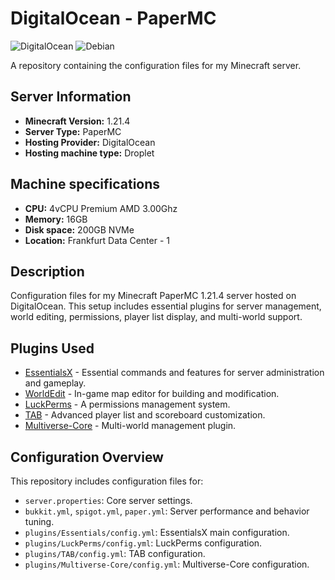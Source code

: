 # DigitalOcean - PaperMC


![DigitalOcean](https://img.shields.io/badge/DigitalOcean-%230167ff.svg?style=for-the-badge&logo=digitalOcean&logoColor=white) ![Debian](https://img.shields.io/badge/Debian-D70A53?style=for-the-badge&logo=debian&logoColor=white)

A repository containing the configuration files for my Minecraft server.  

## Server Information

*   **Minecraft Version:** 1.21.4
*   **Server Type:** PaperMC
*   **Hosting Provider:** DigitalOcean
*   **Hosting machine type:** Droplet

## Machine specifications

*   **CPU:** 4vCPU Premium AMD 3.00Ghz
*   **Memory:** 16GB
*   **Disk space:** 200GB NVMe
*   **Location:** Frankfurt Data Center - 1

## Description

Configuration files for my Minecraft PaperMC 1.21.4 server hosted on DigitalOcean. This setup includes essential plugins for server management, world editing, permissions, player list display, and multi-world support.

## Plugins Used

*   [EssentialsX](https://essentialsx.net/) - Essential commands and features for server administration and gameplay.
*   [WorldEdit](https://dev.bukkit.org/projects/worldedit) - In-game map editor for building and modification.
*   [LuckPerms](https://luckperms.net/) - A permissions management system.
*   [TAB](https://www.spigotmc.org/resources/tab-1-5-x-1-20-x.57806/) - Advanced player list and scoreboard customization.
*   [Multiverse-Core](https://dev.bukkit.org/projects/multiverse-core) - Multi-world management plugin.

## Configuration Overview

This repository includes configuration files for:

*   `server.properties`: Core server settings.
*   `bukkit.yml`, `spigot.yml`, `paper.yml`: Server performance and behavior tuning.
*   `plugins/Essentials/config.yml`: EssentialsX main configuration.
*   `plugins/LuckPerms/config.yml`: LuckPerms configuration.
*   `plugins/TAB/config.yml`: TAB configuration.
*   `plugins/Multiverse-Core/config.yml`: Multiverse-Core configuration.
